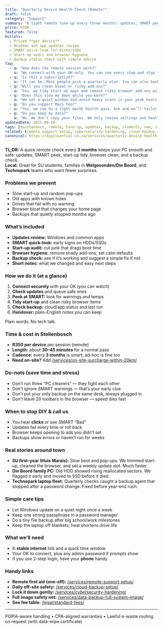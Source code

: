 ```yaml
---
title: "Quarterly Device Health Check (Remote)"
draft: false
category: "Support"
summary: "A light remote tune-up every three months: updates, SMART peek, start-up tidy, browser clean, and backup check."
price: R350
featured: false
bullets:
  - Priced **per device**
  - Windows and app updates review
  - SMART quick-look for disks/SSDs
  - Start-up audit and browser hygiene
  - Backup status check with simple advice
faq:
  - q: "How does the remote session work?"
    a: "We connect with your OK only. You can see every step and stop the session any time."
  - q: "Is this a subscription?"
    a: "It can be. Most people pick a quarterly plan. You can also book one-off sessions."
  - q: "Will you clean bloat or risky add-ons?"
    a: "Yes, we tidy start-up apps and remove risky browser add-ons with your permission."
  - q: "Does this slow me down while you work?"
    a: "We set a quiet window and avoid heavy scans in your peak hours. You can keep using the PC for light tasks."
  - q: "Do you support Macs too?"
    a: "Yes, we can do a light macOS health pass. Ask and we’ll tailor it."
  - q: "Do you keep my data?"
    a: "No. We don’t copy your files. We only review settings and health signs."
updatedDate: 2025-09-10
tags: [maintenance, remote, tune-up, updates, backup, students, sme, stellenbosch]
related: [remote-support-setup, cybersecurity-hardening, cloud-backup-setup, data-backup-full-system-image]
canonical: https://digissential.co.za/services/quarterly-device-health-check-remote/
---
```


**TL;DR:** A quick remote check every **3 months** keeps your PC smooth and safe: updates, SMART peek, start-up tidy, browser clean, and a backup check.  
**Local:** Great for SU students, families in **Welgevonden/Die Boord**, and **Technopark** teams who want fewer surprises.

### Problems we prevent
- Slow start-up and random pop-ups  
- Old apps with known holes  
- Drives that fail with no warning  
- Browser bloat that changes your home page  
- Backups that quietly stopped months ago

### What’s included
- **Updates review:** Windows and common apps  
- **SMART quick-look:** early signs on HDDs/SSDs  
- **Start-up audit:** cut junk that drags boot time  
- **Browser hygiene:** remove shady add-ons, set calm defaults  
- **Backup check:** see if it’s working and suggest a simple fix if not  
- **Short notes:** what we changed and easy next steps

### How we do it (at a glance)
1) **Connect securely** with your OK (you can watch)  
2) **Check updates** and queue safe ones  
3) **Peek at SMART:** look for warnings and temps  
4) **Tidy start-up** and clean risky browser items  
5) **Check backup:** cloud/app status and last run  
6) **Handover:** plain-English notes you can keep

Plain words. No tech talk.

### Time & cost in Stellenbosch
- **R350 per device** per session (remote)  
- **Length:** about **30–45 minutes** for a normal pass  
- **Cadence:** every **3 months** is smart; ad-hoc is fine too  
- **Need on-site?** Add [/services/on-site-surcharge-within-20km/](/services/on-site-surcharge-within-20km/)

### Do-nots (save time and stress)
- Don’t run three “PC cleaners” — they fight each other  
- Don’t ignore SMART warnings — that’s your early clue  
- Don’t put your only backup on the same desk, always plugged in  
- Don’t leave 20 toolbars in the browser — speed dies fast

### When to stop DIY & call us
- You hear **clicks** or see SMART “Bad”  
- Updates fail every time or roll back  
- Browser keeps opening to ads you didn’t set  
- Backups show errors or haven’t run for weeks

### Real stories around town
- **SU first-year (Huis Marais):** Slow boot and pop-ups. We trimmed start-up, cleaned the browser, and set a weekly update slot. Much faster.  
- **Die Boord family PC:** Old HDD showed rising reallocated sectors. We flagged it early and moved to SSD before it died.  
- **Technopark laptop fleet:** Quarterly checks caught a backup agent that stopped after a password change. Fixed before year-end rush.

### Simple care tips
- Let Windows update on a quiet night once a week  
- Keep one strong passphrase in a password manager  
- Do a tiny file backup after big school/work milestones  
- Keep the laptop off blankets; heat shortens drive life

### What we’ll need
- A **stable internet** link and a quick time window  
- Your OK to connect, plus any admin password if prompts show  
- If you use 2-step login, have your **phone** handy

### Handy links
- **Remote first aid (one-off):** [/services/remote-support-setup/](/services/remote-support-setup/)  
- **Daily off-site safety:** [/services/cloud-backup-setup/](/services/cloud-backup-setup/)  
- **Lock it down gently:** [/services/cybersecurity-hardening/](/services/cybersecurity-hardening/)  
- **Full image safety net:** [/services/data-backup-full-system-image/](/services/data-backup-full-system-image/)  
- **See fee table:** [/legal/standard-fees/](/legal/standard-fees/)

---

POPIA-aware handling • CPA-aligned warranties • Lawful e-waste routing on request (with data-wipe certificate)
